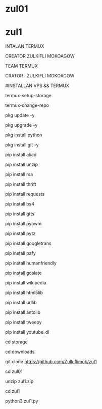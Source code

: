 # zul01

# zul1
INTALAN TERMUX 

CREATOR ZULKIFLI MOKOAGOW
   
TEAM TERMUX

CRATOR : ZULKIFLI MOKOAGOW

#INSTALLAN VPS && TERMUX

termux-setup-storage

termux-change-repo

pkg update -y

pkg upgrade -y

pkg install python

pkg install git -y

pip install akad

pip install unzip

pip install rsa

pip install thrift

pip install requests

pip install bs4

pip install gtts

pip install pyowm

pip install pytz

pip install googletrans

pip install pafy

pip install humanfriendly

pip install goslate

pip install wikipedia

pip install html5lib

pip install urllib

pip install antolib

pip install tweepy

pip install youtube_dl

cd storage

cd downloads

git clone https://github.com/Zulkiflimok/zul1

cd zul01

unzip zul1.zip

cd zul1

python3 zul1.py
